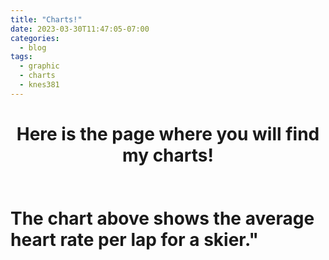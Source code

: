 ```yaml
---
title: "Charts!"
date: 2023-03-30T11:47:05-07:00
categories:
  - blog
tags:
  - graphic
  - charts
  - knes381
---
```


<h1 div align="center"> Here is the page where you will find my charts! <h1>

<img src="{{ site.url }}{{site.baseurl }}/assets/images/HR.png" alt="">
  
<p> The chart above shows the average heart rate per lap for a skier."


